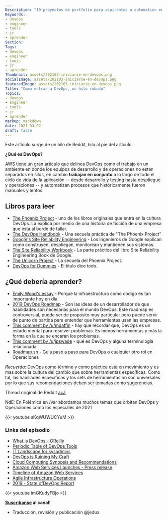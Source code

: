 ```yaml
---
Description: "10 proyectos de portfolio para aspirantes a automation engineer"
Keywords:
- devops 
- engineer
- tools
- jr
- aprender
Section: 
Tags:
- devops 
- engineer
- tools
- jr
- aprender
Thumbnail: assets/202103-iniciarse-en-devops.png
socialImage: assets/202103-iniciarse-en-devops.png
featuredImage: assets/202103-iniciarse-en-devops.png
Title: "Como entrar a DevOps, un hilo robado"
Topics:
- devops 
- engineer
- tools
- jr
- aprender
markup: markdown
date: 2021-03-02
draft: false
---
```


Este artículo surge de un hilo de Reddit, hilo al pie del artículo.

**¿Qué es DevOps?** 

[AWS tiene un gran artículo](https://aws.amazon.com/devops/what-is-devops/) que delinea DevOps como el trabajo en un ambiente en donde los equipos de desarrollo y de operaciones no estan separados en silos, en cambio **trabajan en conjunto** a lo largo de todo el ciclo de vida de la aplicación -- desde desarrollo y testing hasta despliegue y operaciones -- y automatizan procesos que históricamente fueron manuales y lentos.

<!--more-->

## Libros para leer

* [The Phoenix Project](https://www.amazon.com/Phoenix-Project-DevOps-Helping-Business/dp/1942788290) - uno de los libros originales que entra en la cultura DevOps. La explica por medio de una historia de ficción de una empresa que esta al borde de fallar.
* [The DevOps Handbook](https://www.amazon.com/dp/1942788002) - Una secuela práctica de "The Phoenix Project"
* [Google's Site Reliability Engineering](https://landing.google.com/sre/books/) - Los ingenieros de Google explican como construyen, despliegan, monitorean y mantienen sus sistemas.
* [The Site Reliability Workbook](https://landing.google.com/sre/workbook/toc/) - La parte práctica del libro Site Reliability Engineering Book de Google.
* [The Unicorn Project](https://www.amazon.com/Unicorn-Project-Developers-Disruption-Thriving-ebook/dp/B07QT9QR41) - La secuela del Phoenix Project.
* [DevOps for Dummies](https://www.amazon.com/DevOps-Dummies-Computer-Tech-ebook/dp/B07VXMLK3J/) - El título dice todo.

## ¿Qué debería aprender?

* [Emily Wood's essay](https://crate.io/a/infrastructure-as-code-part-one/) - Porque la infraestructura como código es tan importante hoy en día.
* [2019 DevOps Roadmap](https://github.com/kamranahmedse/developer-roadmap#devops-roadmap) - Son las ideas de un desarrollador de que habilidades son necesarias para el mundo DevOps. Este roadmap es controversial, puede ser de proposito muy particular pero puede servir de punto de partida para entender que herramientas usan las empresas.
* [This comment by /u/mdaffin](https://www.reddit.com/r/devops/comments/abcyl2/sorry_having_a_midlife_tech_crisis/eczhsu1/) - hay que recordar que, DevOps es un estado mental para resolver problemas. Es menos herramientas y más la forma en la que se encaran los problemas.
* [This comment by /u/jpswade](https://gist.github.com/jpswade/4135841363e72ece8086146bd7bb5d91) - qué es DevOps y alguna terminología relacionada.
* [Roadmap.sh](https://roadmap.sh/devops) - Guía paso a paso para DevOps o cualquier otro rol en Operaciones

_Recuerda_: DevOps como término y como práctica esta en movimiento y es mas sobre la cultura del cambio que sobre herramientas específicas. Como tal, las habiliades específicas y los sets de herramientas no son universales por lo que sus recomendaciones deben ser tomadas como sugerencias.

Thread original de Reddit [acá](https://www.reddit.com/r/devops/comments/lvet1r/monthly_getting_into_devops_thread_202103/)

NdE: En Polémica en /var abordamos muchos temas que orbitan DevOps y Operaciones como los especiales de 2021

{{< youtube sKqWUWUCYuM >}}

### Links del episodio

- [What is DevOps - OReilly](http://radar.oreilly.com/2012/06/what-is-devops.html)
- [Periodic Table of DevOps Tools](https://digital.ai/periodic-table-of-devops-tools)
- [IT Landscape for sysadmins](https://sysadmin.it-landscape.info/)
- [DevOps is Ruining My Craft](http://tatiyants.com/devops-is-ruining-my-craft/)
- [Cloud Computing Synopsis and Recommendations](https://nvlpubs.nist.gov/nistpubs/Legacy/SP/nistspecialpublication800-146.pdf)
- [Amazon Web Services Launches - Press release](https://press.aboutamazon.com/news-releases/news-release-details/amazon-web-services-launches-amazon-s3-simple-storage-service)
- [Timeline of Amazon Web Services](https://en.wikipedia.org/wiki/Timeline_of_Amazon_Web_Services)
- [Agile Infrastructure Operations](http://www.jedi.be/presentations/agile-infrastructure-agile-2008.pdf)
- [2019 - State ofDevOps Report](https://media.webteam.puppet.com/uploads/2019/11/2019-state-of-devops-report-puppet-circleci-splunk_sml-1-1.pdf)

{{< youtube imGKudyFBjo >}}

**[Suscribanse](https://www.youtube.com/channel/UCPE3EUzO58EBHzrJp2Fv7_A) al canal!**

* Traducción, revisión y publicación @jedux